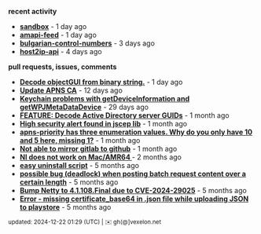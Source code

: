 **recent activity**

  - **[sandbox](https://github.com/petarov/sandbox)** - 1 day ago
  - **[amapi-feed](https://github.com/petarov/amapi-feed)** - 1 day ago
  - **[bulgarian-control-numbers](https://github.com/petarov/bulgarian-control-numbers)** - 3 days ago
  - **[host2ip-api](https://github.com/petarov/host2ip-api)** - 4 days ago

**pull requests, issues, comments**

  - **[Decode objectGUI from binary string.](https://github.com/fengtan/ldap-explorer/pull/60#issuecomment-2557373193)** - 1 day ago
  - **[Update APNS CA](https://github.com/petarov/apns-push-cmd/issues/11)** - 12 days ago
  - **[Keychain problems with getDeviceInformation and getWPJMetaDataDevice](https://github.com/AzureAD/microsoft-authentication-library-for-objc/issues/2393)** - 29 days ago
  - **[FEATURE: Decode Active Directory server GUIDs](https://github.com/fengtan/ldap-explorer/issues/33#issuecomment-2483148204)** - 1 month ago
  - **[High security alert found in jscep lib](https://github.com/jscep/jscep/issues/304#issuecomment-2468942681)** - 1 month ago
  - **[apns-priority has three enumeration values. Why do you only have 10 and 5 here, missing 1?](https://github.com/jchambers/pushy/issues/1088#issuecomment-2454831973)** - 1 month ago
  - **[Not able to mirror gitlab to github](https://github.com/cooperspencer/gickup/issues/200#issuecomment-2440167283)** - 1 month ago
  - **[NI does not work on Mac/AMR64 ](https://github.com/mukel/llama3.java/issues/19#issuecomment-2414532091)** - 2 months ago
  - **[easy uninstall script](https://github.com/petarov/google-android-app-ids/issues/3#issuecomment-2228691402)** - 5 months ago
  - **[possible bug (deadlock) when posting batch request content over a certain length](https://github.com/microsoftgraph/msgraph-sdk-java-core/issues/1687#issuecomment-2261152491)** - 5 months ago
  - **[Bump Netty to 4.1.108.Final due to CVE-2024-29025](https://github.com/jchambers/pushy/pull/1068)** - 5 months ago
  - **[Error - missing certificate_base64 in .json file while uploading JSON to playstore](https://github.com/google/play-work/issues/39#issuecomment-2196246638)** - 5 months ago

<sub>updated: 2024-12-22 01:29 (UTC) | :envelope: gh(@]vexelon.net</sub>